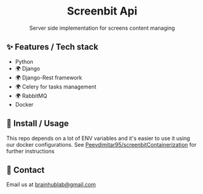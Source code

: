 <div align="center">
  <h1>Screenbit Api</h1>
  <p>Server side implementation for screens content managing</p>
  <!--
  optional images (remove <-- arrows and use this layout if you need)

  <p align="middle">
    <img height="160" src="./images/cbm.jpg">
    <img height="160" src="./images/earth.png">
    <img height="160" src="./images/nature.png">
  </p>
  -->
</div>

## ✨ Features / Tech stack
-   Python
- 🌍 Django
- 🌍 Django-Rest framework
- 🌍 Celery for tasks management
- 🌍 RabbitMQ
-   Docker

## 🔨 Install / Usage
This repo depends on a lot of ENV variables and it's easier to use it using our docker configurations. See [Peevdimitar95/screenbitContainerization](/http/) for further instructions


## 🤝 Contact

Email us at [brainhublab@gmail.com](mailto:brainhublab@gmail.com)
